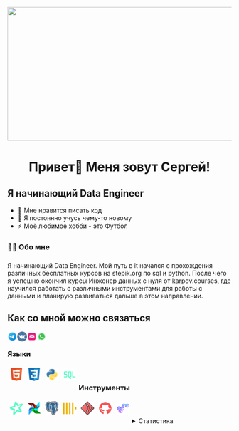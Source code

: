 <!-- Links -->
[telegram]: https://t.me/@Vlasov_S_Nid96271
[vk]: https://vk.com/171254467
[mailru]: mailto:nikolaevch96@yandex.ru
[whatsapp]: https://wa.me/79525402041
<!-- End links -->

<br clear="both">

<div align="center">
  <img height="300" width="600" src="https://user-images.githubusercontent.com/74038190/225813708-98b745f2-7d22-48cf-9150-083f1b00d6c9.gif"  />
</div>

###

<h1 align="center">Привет👋 Меня зовут Сергей!</h1>

###


## Я начинающий Data Engineer
- 💪 Мне нравится писать код
- 🌱 Я постоянно учусь чему-то новому
- ⚡ Моё любимое хобби - это Футбол

<h3 align="left">👩‍💻  Обо мне</h3>

###

<p align="left">Я начинающий Data Engineer. Мой путь в it начался с прохождения различных бесплатных курсов на stepik.org по sql и python. После чего я успешно окончил курсы Инженер данных с нуля от karpov.courses, где научился работать с различными инструментами для работы с данными и планирую развиваться дальше в этом направлении.</p>

###

## Как со мной можно связаться

[<img src="https://github.com/Vlasov-S-N-96/Vlasov-S-N-96/blob/main/icons/telegram.svg" alt="Telegram" align="left" height="22px" >][telegram]
[<img src="https://github.com/Vlasov-S-N-96/Vlasov-S-N-96/blob/main/icons/vk.svg" alt="VK" align="left" height="22px">][vk]
[<img src="https://github.com/Vlasov-S-N-96/Vlasov-S-N-96/blob/main/icons/mail.svg" alt="Mail.ru" align="left" height="22px">][mailru]
[<img src="https://github.com/Vlasov-S-N-96/Vlasov-S-N-96/blob/main/icons/whatsapp.svg" alt="WhatsApp" align="left" height="22px">][whatsapp]
<br />

### Языки 

<img src="https://raw.githubusercontent.com/devicons/devicon/master/icons/html5/html5-original.svg" alt="HTML" align="left" height="30px" style="padding: 5px;" title="HTML">
<img src="https://raw.githubusercontent.com/devicons/devicon/master/icons/css3/css3-original.svg" alt="CSS" align="left" height="30px" style="padding: 5px;" title="CSS">
<img src="https://raw.githubusercontent.com/devicons/devicon/master/icons/python/python-original.svg" alt="Python" align="left" height="30px" style="padding: 5px;" title="Python">
<img src="https://github.com/Vlasov-S-N-96/Vlasov-S-N-96/blob/main/icons/Sql.svg" alt="SQL" align="left" height="30px" style="padding: 5px;" title="SQL">


<br />

### Инструменты

<img src="https://github.com/Vlasov-S-N-96/Vlasov-S-N-96/blob/main/icons/ApacheSpark.svg" alt="Apache" align="left" height="30px" style="padding: 5px;" title="Apache Spark">
<img src="https://github.com/Vlasov-S-N-96/Vlasov-S-N-96/blob/main/icons/airflow.svg" alt="Airflow" align="left" height="30px" style="padding: 5px;" title="Airflow">
<img src="https://github.com/Vlasov-S-N-96/Vlasov-S-N-96/blob/main/icons/postgresql.svg" alt="PostgreSQL" align="left" height="30px" style="padding: 5px;" title="PostgreSQL">
<img src="https://github.com/Vlasov-S-N-96/Vlasov-S-N-96/blob/main/icons/Clickhouse.svg" alt="ClickHouse" align="left" height="30px" style="padding: 5px;" title="ClickHouse">
<img src="https://github.com/Vlasov-S-N-96/Vlasov-S-N-96/blob/main/icons/git.png" alt="Git" align="left" height="30px" style="padding: 5px;" title="Git">
<img src="https://github.com/Vlasov-S-N-96/Vlasov-S-N-96/blob/main/icons/github.svg" alt="GitHub" align="left" height="30px" style="padding: 5px;" title="GitHub">
<img src="https://github.com/Vlasov-S-N-96/Vlasov-S-N-96/blob/main/icons/amazon-s3.png" alt="Amazon S3" align="left" height="30px" style="padding: 5px;" title="Amazon S3">

<br />

###

<details>
  <summary>Статистика</summary>
    <a href="https://github.com/anuraghazra/github-readme-stats">
        <img align="left" width="400" style="margin-right: 10px; margin-bottom: 10px;" alt="Top Languages" src="https://github-readme-stats.vercel.app/api/top-langs/?username=Vlasov-S-N-96&langs_count=8&layout=compact" />
    </a>
    <a href="https://github.com/anuraghazra/github-readme-stats">
        <img align="left" width = "400" style="margin-right: 10px; margin-bottom: 10px;" alt="GitHub Stats" src="https://github-readme-stats.vercel.app/api?username=Vlasov-S-N-96&show_icons=true" />
    </a>
</details>
